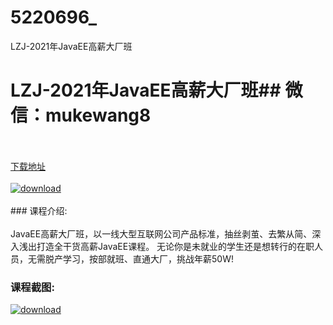 # 5220696_
LZJ-2021年JavaEE高薪大厂班
# LZJ-2021年JavaEE高薪大厂班## 微信：mukewang8
<br/></br>[下载地址](http://www.36tz.cn/article/5220696 "下载地址")
<br/></br>[![download](http://36tz.cn/muke_img/2021_08_1-24-300x192.png "下载地址")](http://www.36tz.cn/article/5220696 "下载地址")
<br/></br>### 课程介绍:<br/></br>JavaEE高薪大厂班，以一线大型互联网公司产品标准，抽丝剥茧、去繁从简、深入浅出打造全干货高薪JavaEE课程。 无论你是未就业的学生还是想转行的在职人员，无需脱产学习，按部就班、直通大厂，挑战年薪50W!

### 课程截图:
[![download](http://36tz.cn/muke_img/2021_08_2-24.png "下载地址")](http://www.36tz.cn/article/5220696 "下载地址")
